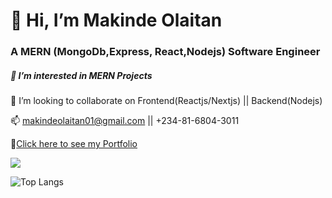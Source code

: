 # 👋 Hi, I’m Makinde Olaitan  
### A MERN (MongoDb,Express, React,Nodejs)  Software Engineer
##### 👀 I’m interested in MERN Projects  
💞️ I’m looking to collaborate on Frontend(Reactjs/Nextjs) || Backend(Nodejs) 


📫 makindeolaitan01@gmail.com || +234-81-6804-3011 


👀[Click here to see my Portfolio](https://makindeolaitan.netlify.app) 


![](https://camo.githubusercontent.com/0617ed23e38f081b0ccb15f97b381a6c16988aa871097690c16d5e9a3f160352/68747470733a2f2f6769746875622d726561646d652d73747265616b2d73746174732e6865726f6b756170702e636f6d2f3f757365723d446576456d6d79267468656d653d616c676f6c6961)

 
![Top Langs](https://github-readme-stats.vercel.app/api/top-langs/?username=xertifiedloaded&hide_progress=false)
